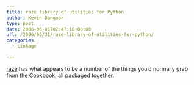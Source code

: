 ```yaml
---
title: raze library of utilities for Python
author: Kevin Dangoor
type: post
date: 2006-06-01T02:47:16+00:00
url: /2006/05/31/raze-library-of-utilities-for-python/
categories:
  - Linkage

---
```

[raze][1] has what appears to be a number of the things you&#8217;d normally grab from the Cookbook, all packaged together.

 [1]: http://cheeseshop.python.org/pypi/raze/